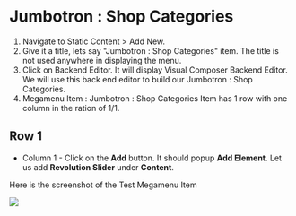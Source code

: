 # Jumbotron : Shop Categories

1. Navigate to Static Content > Add New.
2. Give it a title, lets say "Jumbotron : Shop Categories" item. The title is not used anywhere in displaying the menu.
3. Click on Backend Editor. It will display Visual Composer Backend Editor. We will use this back end editor to build our Jumbotron : Shop Categories.
4. Megamenu Item : Jumbotron : Shop Categories Item has 1 row with one column in the ration of 1/1.

## Row 1
* Column 1 - Click on the **Add** button. It should popup **Add Element**. Let us add **Revolution Slider**  under **Content**.

Here is the screenshot of the Test Megamenu Item

![](http://transvelo.github.io/unicase/docs/images/shop-category-jumbo.png)
